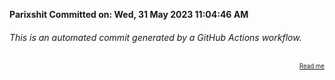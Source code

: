 **Parixshit Committed on: Wed, 31 May 2023 11:04:46 AM** <!-- e125c23d-d4ea-4d60-92df-e3bc095df074 -->

###### This is an automated commit generated by a GitHub Actions workflow.

<div align="right"><sub><sup><a href="https://github.com/Parixshit/AutoCommit.git">Read me</a></sup></sub></div>
